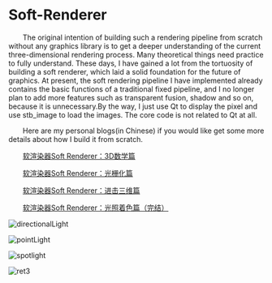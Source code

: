# Soft-Renderer
&emsp;&emsp;The original intention of building such a rendering pipeline from scratch without any graphics library is to get a deeper understanding of the current three-dimensional rendering process. Many theoretical things need practice to fully understand. These days, I have gained a lot from the tortuosity of building a soft renderer, which laid a solid foundation for the future of graphics. At present, the soft rendering pipeline I have implemented already contains the basic functions of a traditional fixed pipeline, and I no longer plan to add more features such as transparent fusion, shadow and so on, because it is unnecessary.By the way, I just use Qt to display the pixel and use stb_image to load the images. The core code is not related to Qt at all.

&emsp;&emsp;Here are my personal blogs(in Chinese) if you would like get some more details about how I build it from scratch.

&emsp;&emsp;[软渲染器Soft Renderer：3D数学篇](https://yangwc.com/2019/05/01/SoftRenderer-Math/)

&emsp;&emsp;[软渲染器Soft Renderer：光栅化篇](https://yangwc.com/2019/05/01/SoftRenderer-Rasterization/)

&emsp;&emsp;[软渲染器Soft Renderer：进击三维篇](https://yangwc.com/2019/05/02/SoftRenderer-3DPipeline/)

&emsp;&emsp;[软渲染器Soft Renderer：光照着色篇（完结）](https://yangwc.com/2019/05/05/SoftRenderer-Shading/)

![directionalLight](https://cdn.jsdelivr.net/gh/ZeusYang/CDN-for-yangwc.com@1.1.8/blog/SoftRenderer-Shading/directionalLight.gif)

![pointLight](https://cdn.jsdelivr.net/gh/ZeusYang/CDN-for-yangwc.com@1.1.8/blog/SoftRenderer-Shading/pointLight.gif)

![spotlight](https://cdn.jsdelivr.net/gh/ZeusYang/CDN-for-yangwc.com@1.1.8/blog/SoftRenderer-Shading/spotlight.gif)

![ret3](https://cdn.jsdelivr.net/gh/ZeusYang/CDN-for-yangwc.com@1.1.8/blog/SoftRenderer-Shading/ret3.gif)

